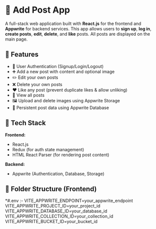 # 📝 Add Post App

A full-stack web application built with **React.js** for the frontend and **Appwrite** for backend services. This app allows users to **sign up**, **log in**, **create posts**, **edit**, **delete**, and **like** posts. All posts are displayed on the main page.

## 🚀 Features

- 🔐 User Authentication (Signup/Login/Logout)
- ➕ Add a new post with content and optional image
- ✏️ Edit your own posts
- ❌ Delete your own posts
- ❤️ Like any post (prevent duplicate likes & allow unliking)
- 📃 View all posts
- 🖼️ Upload and delete images using Appwrite Storage
- 🔄 Persistent post data using Appwrite Database

## 🧰 Tech Stack

**Frontend:**
- React.js
- Redux (for auth state management)
- HTML React Parser (for rendering post content)

**Backend:**
- Appwrite (Authentication, Database, Storage)

## 📁 Folder Structure (Frontend)


*#.env :- 
VITE_APPWRITE_ENDPOINT=your_appwrite_endpoint
VITE_APPWRITE_PROJECT_ID=your_project_id
VITE_APPWRITE_DATABASE_ID=your_database_id
VITE_APPWRITE_COLLECTION_ID=your_collection_id
VITE_APPWRITE_BUCKET_ID=your_bucket_id

